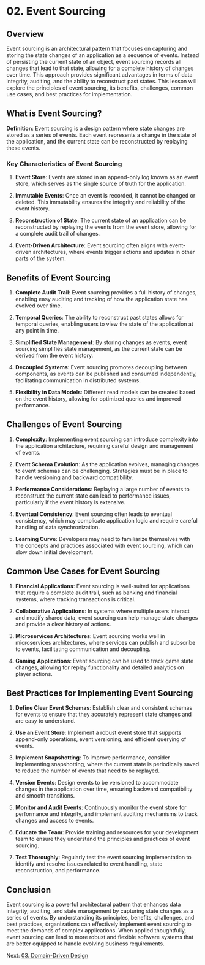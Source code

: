 # 02. Event Sourcing

## Overview

Event sourcing is an architectural pattern that focuses on capturing and storing the state changes of an application as a sequence of events. Instead of persisting the current state of an object, event sourcing records all changes that lead to that state, allowing for a complete history of changes over time. This approach provides significant advantages in terms of data integrity, auditing, and the ability to reconstruct past states. This lesson will explore the principles of event sourcing, its benefits, challenges, common use cases, and best practices for implementation.

## What is Event Sourcing?

**Definition**: Event sourcing is a design pattern where state changes are stored as a series of events. Each event represents a change in the state of the application, and the current state can be reconstructed by replaying these events.

### Key Characteristics of Event Sourcing

1. **Event Store**: Events are stored in an append-only log known as an event store, which serves as the single source of truth for the application.

2. **Immutable Events**: Once an event is recorded, it cannot be changed or deleted. This immutability ensures the integrity and reliability of the event history.

3. **Reconstruction of State**: The current state of an application can be reconstructed by replaying the events from the event store, allowing for a complete audit trail of changes.

4. **Event-Driven Architecture**: Event sourcing often aligns with event-driven architectures, where events trigger actions and updates in other parts of the system.

## Benefits of Event Sourcing

1. **Complete Audit Trail**: Event sourcing provides a full history of changes, enabling easy auditing and tracking of how the application state has evolved over time.

2. **Temporal Queries**: The ability to reconstruct past states allows for temporal queries, enabling users to view the state of the application at any point in time.

3. **Simplified State Management**: By storing changes as events, event sourcing simplifies state management, as the current state can be derived from the event history.

4. **Decoupled Systems**: Event sourcing promotes decoupling between components, as events can be published and consumed independently, facilitating communication in distributed systems.

5. **Flexibility in Data Models**: Different read models can be created based on the event history, allowing for optimized queries and improved performance.

## Challenges of Event Sourcing

1. **Complexity**: Implementing event sourcing can introduce complexity into the application architecture, requiring careful design and management of events.

2. **Event Schema Evolution**: As the application evolves, managing changes to event schemas can be challenging. Strategies must be in place to handle versioning and backward compatibility.

3. **Performance Considerations**: Replaying a large number of events to reconstruct the current state can lead to performance issues, particularly if the event history is extensive.

4. **Eventual Consistency**: Event sourcing often leads to eventual consistency, which may complicate application logic and require careful handling of data synchronization.

5. **Learning Curve**: Developers may need to familiarize themselves with the concepts and practices associated with event sourcing, which can slow down initial development.

## Common Use Cases for Event Sourcing

1. **Financial Applications**: Event sourcing is well-suited for applications that require a complete audit trail, such as banking and financial systems, where tracking transactions is critical.

2. **Collaborative Applications**: In systems where multiple users interact and modify shared data, event sourcing can help manage state changes and provide a clear history of actions.

3. **Microservices Architectures**: Event sourcing works well in microservices architectures, where services can publish and subscribe to events, facilitating communication and decoupling.

4. **Gaming Applications**: Event sourcing can be used to track game state changes, allowing for replay functionality and detailed analytics on player actions.

## Best Practices for Implementing Event Sourcing

1. **Define Clear Event Schemas**: Establish clear and consistent schemas for events to ensure that they accurately represent state changes and are easy to understand.

2. **Use an Event Store**: Implement a robust event store that supports append-only operations, event versioning, and efficient querying of events.

3. **Implement Snapshotting**: To improve performance, consider implementing snapshotting, where the current state is periodically saved to reduce the number of events that need to be replayed.

4. **Version Events**: Design events to be versioned to accommodate changes in the application over time, ensuring backward compatibility and smooth transitions.

5. **Monitor and Audit Events**: Continuously monitor the event store for performance and integrity, and implement auditing mechanisms to track changes and access to events.

6. **Educate the Team**: Provide training and resources for your development team to ensure they understand the principles and practices of event sourcing.

7. **Test Thoroughly**: Regularly test the event sourcing implementation to identify and resolve issues related to event handling, state reconstruction, and performance.

## Conclusion

Event sourcing is a powerful architectural pattern that enhances data integrity, auditing, and state management by capturing state changes as a series of events. By understanding its principles, benefits, challenges, and best practices, organizations can effectively implement event sourcing to meet the demands of complex applications. When applied thoughtfully, event sourcing can lead to more robust and flexible software systems that are better equipped to handle evolving business requirements.

Next: [03. Domain-Driven Design](./03-domain-driven-design.md)
